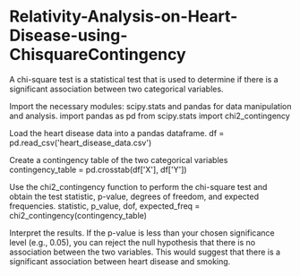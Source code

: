 # Relativity-Analysis-on-Heart-Disease-using-ChisquareContingency
A chi-square test is a statistical test that is used to determine if there is a significant association between two categorical variables.

Import the necessary modules: scipy.stats and pandas for data manipulation and analysis.
import pandas as pd
from scipy.stats import chi2_contingency

Load the heart disease data into a pandas dataframe.
df = pd.read_csv('heart_disease_data.csv')

Create a contingency table of the two categorical variables
contingency_table = pd.crosstab(df['X'], df['Y'])

Use the chi2_contingency function to perform the chi-square test and obtain the test statistic, p-value, degrees of freedom, and expected frequencies.
statistic, p_value, dof, expected_freq = chi2_contingency(contingency_table)

Interpret the results. If the p-value is less than your chosen significance level (e.g., 0.05), you can reject the null hypothesis that there is no association between the two variables. This would suggest that there is a significant association between heart disease and smoking.
